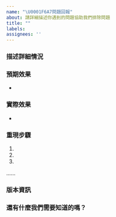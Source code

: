 ```yaml
---
name: "\U0001F6A7問題回報"
about: 請詳細描述你遇到的問題協助我們排除問題
title: ""
labels: 
assignees: ''
---
```


### 描述詳細情況
<!-- 發生了什麼問題 -->


### 預期效果
<!-- 它應該要怎麼運作才對 -->
* 

### 實際效果
<!-- 它實際上做了什麼 -->
* 

### 重現步驟
<!-- 請提供能重現這個問題的詳細步驟，好讓我們能更進一步解決問題 -->
1. 
2.
3.
......

### 版本資訊
<!-- 版本資訊可以在設定的左下角中找到 -->


### 還有什麼我們需要知道的嗎？
<!-- 在這裡補充其他資訊 -->


